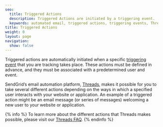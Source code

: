```yaml
---
seo:
  title: Triggered Actions
  description: Triggered Actions are initiated by a triggering event.
  keywords: automated email, triggered actions, triggering events, Threads
title: Triggered Actions
weight: 0
layout: page
navigation:
  show: false
---
```


Triggered actions are automatically initiated when a specific [triggering event]({{root_url}}/Glossary/triggering_events.html) that you are tracking takes place. These actions must be defined in advance, and they must be associated with a predetermined user and event.

SendGrid’s email automation platform, [Threads](http://threads.io/), makes it possible for you to take several different actions depending on the ways in which a specified user interacts with your website or application. An example of a triggered action might be an email message (or series of messages) welcoming a new user to your website or application.

{% info %}
To learn more about the different actions that Threads makes possible, please visit our [Threads FAQ](https://support.threads.io/hc/en-us/articles/206049497-What-types-of-Workflow-Actions-are-supported-).
{% endinfo %}
 
